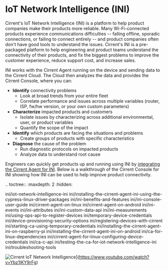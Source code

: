 ﻿# IoT Network Intelligence (INI)
Cirrent's IoT Network Intelligence (INI) is a platform to help product companies make their products more reliable. Many Wi-Fi-connected products experience communications difficulties -- falling offline, sporadic connections, or failing to connect entirely -- and product companies often don't have good tools to understand the issues. Cirrent's INI is a pre-packaged platform to help engineering and product teams understand the connectivity of their products, and fix the biggest problems to improve the customer experience, reduce support cost, and increase sales.

INI works with the Cirrent Agent running on the device and sending data to the Cirrent Cloud. The Cloud then analyzes the data and provides the Cirrent Console, where you can:

-   **Identify**  connectivity problems
    -   Look at broad trends from your entire fleet
    -   Correlate performance and issues across multiple variables (router, ISP, fw/hw version, or your own custom parameters)
-   **Characterize**  impacted products and customers
    -   Isolate issues by characterizing across additional environmental, user, or product variables
    -   Quantify the scope of the impact
-   **Identify**  which products are facing the situations and problems
    -   Create groups of products with specific characteristics
-   **Diagnose**  the cause of the problem
    -   Run diagnostic protocols on impacted products
    -   Analyze data to understand root cause

Engineers can quickly get products up and running using INI by  [integrating the Cirrent Agent for INI](https://support.cirrent.com/hc/en-us/articles/360008780154). Below is a walkthrough of the Cirrent Console for INI showing how INI can be used to help improve product connectivity.




.. toctree::
   :maxdepth: 2
   :hidden:
   
   ini/iot-network-intelligence-ini
   ini/installing-the-cirrent-agent-ini-using-the-cypress-linux-driver-packages
   ini/ini-benefits-and-features
   ini/ini-console-user-guide
   ini/cirrent-agent-on-linux
   ini/cirrent-agent-on-android
   ini/ini-events
   ini/ini-attributes
   ini/ini-custom-data-api
   ini/ini-measurements
   ini/using-ops-api-to-register-devices
   ini/temporary-device-credentials
   ini/device-provisioning-security-options
   ini/registering-devices-with-cirrent
   ini/starting-ca-using-temporary-credentials
   ini/installing-the-cirrent-agent-ini-on-raspberry-pi
   ini/installing-the-cirrent-agent-ini-on-android
   ini/ca-for-linux-dependencies
   ini/cirrent-agent-for-linux-configuring-device-credentials
   ini/ca-c-api
   ini/testing-the-ca-for-iot-network-intelligence-ini
   ini/troubleshooting-tools
    
    
![Cirrent IoT Network Intelligence](https://img.youtube.com/vi/Ybz1lKY9rFg/0.jpg)](https://www.youtube.com/watch?v=Ybz1lKY9rFg)
